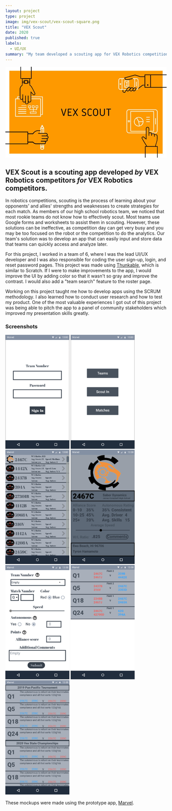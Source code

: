 ```yaml
---
layout: project
type: project
image: img/vex-scout/vex-scout-square.png
title: "VEX Scout"
date: 2020
published: true
labels:
  - UI/UX
summary: "My team developed a scouting app for VEX Robotics competitions for my high school hackathon."
---
```


<div class="text-center P-4"><img class="img-fluid" src="../img/vex-scout/vex-scout-header.jpg"></div>

## VEX Scout is a scouting app developed *by*  VEX Robotics competitors *for*  VEX Robotics competitors. 

In robotics competitions, scouting is the process of learning about your opponents' and allies' strengths and weaknesses to create strategies for each match. As members of our high school robotics team, we noticed that most rookie teams do not know how to effectively scout. Most teams use Google forms and worksheets to assist them in scouting. However, these solutions can be ineffective, as competition day can get very busy and you may be too focused on the robot or the competition to do the analytics. Our team's solution was to develop an app that can easily input and store data that teams can quickly access and analyze later.

For this project, I worked in a team of 6, where I was the lead UI/UX developer and I was also responsible for coding the user sign-up, login, and reset password pages. This project was made using [Thunkable](https://thunkable.com/), which is similar to Scratch. If I were to make improvements to the app, I would improve the UI by adding color so that it wasn't so gray and improve the contrast. I would also add a "team search" feature to the roster page. 

Working on this project taught me how to develop apps using the SCRUM methodology. I also learned how to conduct user research and how to test my product. One of the most valuable experiences I got out of this project was being able to pitch the app to a panel of community stakeholders which improved my presentation skills greatly. 

### Screenshots

<div class="text-center p-4">
  <img width="200px" src="../img/vex-scout/login.png" class="img-thumbnail" >
  <img width="200px" src="../img/vex-scout/home.png" class="img-thumbnail" >
  <img width="200px" src="../img/vex-scout/roster.png" class="img-thumbnail" >
  <img width="200px" src="../img/vex-scout/team-info.png" class="img-thumbnail" >
</div>
<div class="text-center p-4">
  <img width="200px" src="../img/vex-scout/scout-in.png" class="img-thumbnail" >
  <img width="200px" src="../img/vex-scout/matches.png" class="img-thumbnail" >
    <img width="200px" src="../img/vex-scout/comments.png" class="img-thumbnail" >
</div>

These mockups were made using the prototype app, [Marvel](https://marvelapp.com).